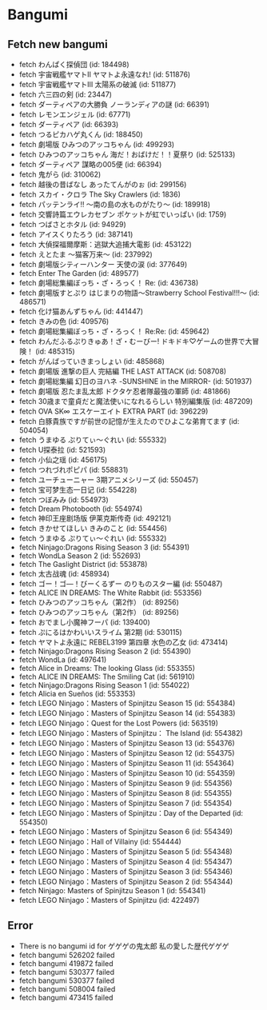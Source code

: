 # Bangumi
## Fetch new bangumi
- fetch わんぱく探偵団 (id: 184498)
- fetch 宇宙戦艦ヤマトII ヤマトよ永遠なれ! (id: 511876)
- fetch 宇宙戦艦ヤマトIII 太陽系の破滅 (id: 511877)
- fetch 六三四の剣 (id: 23447)
- fetch ダーティペアの大勝負 ノーランディアの謎 (id: 66391)
- fetch レモンエンジェル (id: 67771)
- fetch ダーティペア (id: 66393)
- fetch つるピカハゲ丸くん (id: 188450)
- fetch 劇場版 ひみつのアッコちゃん (id: 499293)
- fetch ひみつのアッコちゃん 海だ！おばけだ！！夏祭り (id: 525133)
- fetch ダーティペア 謀略の005便 (id: 66394)
- fetch 鬼がら (id: 310062)
- fetch 越後の昔ばなし あったてんがのぉ (id: 299156)
- fetch スカイ・クロラ The Sky Crawlers (id: 1836)
- fetch パッテンライ!! ～南の島の水ものがたり～ (id: 189918)
- fetch 交響詩篇エウレカセブン ポケットが虹でいっぱい (id: 1759)
- fetch つばさとホタル (id: 94929)
- fetch アイスくりたろう (id: 387141)
- fetch 大偵探福爾摩斯：逃獄大追捕大電影 (id: 453122)
- fetch えとたま ～猫客万来～ (id: 237992)
- fetch 劇場版シティーハンター 天使の涙 (id: 377649)
- fetch Enter The Garden (id: 489577)
- fetch 劇場総集編ぼっち・ざ・ろっく！ Re: (id: 436738)
- fetch 劇場版すとぷり はじまりの物語～Strawberry School Festival!!!～ (id: 486571)
- fetch 化け猫あんずちゃん (id: 441447)
- fetch きみの色 (id: 409576)
- fetch 劇場総集編ぼっち・ざ・ろっく！ Re:Re: (id: 459642)
- fetch わんだふるぷりきゅあ！ざ・むーびー! ドキドキ♡ゲームの世界で大冒険！ (id: 485315)
- fetch がんばっていきまっしょい (id: 485868)
- fetch 劇場版 進撃の巨人 完結編 THE LAST ATTACK (id: 508708)
- fetch 劇場総集編 幻日のヨハネ -SUNSHINE in the MIRROR- (id: 501937)
- fetch 劇場版 忍たま乱太郎 ドクタケ忍者隊最強の軍師 (id: 481866)
- fetch 30歳まで童貞だと魔法使いになれるらしい 特別編集版 (id: 487209)
- fetch OVA SK∞ エスケーエイト EXTRA PART (id: 396229)
- fetch 白豚貴族ですが前世の記憶が生えたのでひよこな弟育てます (id: 504054)
- fetch うまゆる ぷりてぃ～ぐれい (id: 555332)
- fetch U探泰拉 (id: 521593)
- fetch 小仙之瑶 (id: 456175)
- fetch つれづれポピパ (id: 558831)
- fetch ユーチューニャー 3期アニメシリーズ (id: 550457)
- fetch 宝可梦生态一日记 (id: 554228)
- fetch つぼみみ (id: 554973)
- fetch Dream Photobooth (id: 554974)
- fetch 神印王座剧场版 伊莱克斯传奇 (id: 492121)
- fetch きかせてほしい きみのこと (id: 554456)
- fetch うまゆる ぷりてぃ～ぐれい (id: 555332)
- fetch Ninjago:Dragons Rising Season 3 (id: 554391)
- fetch WondLa Season 2 (id: 552693)
- fetch The Gaslight District (id: 553878)
- fetch 太古战魂 (id: 458934)
- fetch ゴー！ゴ―！びーくるずー のりものスター編 (id: 550487)
- fetch ALICE IN DREAMS: The White Rabbit (id: 553356)
- fetch ひみつのアッコちゃん（第2作） (id: 89256)
- fetch ひみつのアッコちゃん（第2作） (id: 89256)
- fetch おでまし小魔神フーパ (id: 139400)
- fetch ぷにるはかわいいスライム 第2期 (id: 530115)
- fetch ヤマトよ永遠に REBEL3199 第四章 水色の乙女 (id: 473414)
- fetch Ninjago:Dragons Rising Season 2 (id: 554390)
- fetch WondLa (id: 497641)
- fetch Alice in Dreams: The looking Glass (id: 553355)
- fetch ALICE IN DREAMS: The Smiling Cat (id: 561910)
- fetch Ninjago:Dragons Rising Season 1 (id: 554022)
- fetch Alicia en Sueños (id: 553353)
- fetch LEGO Ninjago：Masters of Spinjitzu Season 15 (id: 554384)
- fetch LEGO Ninjago：Masters of Spinjitzu Season 14 (id: 554383)
- fetch LEGO Ninjago：Quest for the Lost Powers (id: 563519)
- fetch LEGO Ninjago：Masters of Spinjitzu： The Island (id: 554382)
- fetch LEGO Ninjago：Masters of Spinjitzu Season 13 (id: 554376)
- fetch LEGO Ninjago：Masters of Spinjitzu Season 12 (id: 554375)
- fetch LEGO Ninjago：Masters of Spinjitzu Season 11 (id: 554364)
- fetch LEGO Ninjago：Masters of Spinjitzu Season 10 (id: 554359)
- fetch LEGO Ninjago：Masters of Spinjitzu Season 9 (id: 554356)
- fetch LEGO Ninjago：Masters of Spinjitzu Season 8 (id: 554355)
- fetch LEGO Ninjago：Masters of Spinjitzu Season 7 (id: 554354)
- fetch LEGO Ninjago：Masters of Spinjitzu：Day of the Departed (id: 554350)
- fetch LEGO Ninjago：Masters of Spinjitzu Season 6 (id: 554349)
- fetch LEGO Ninjago：Hall of Villainy (id: 554444)
- fetch LEGO Ninjago：Masters of Spinjitzu Season 5 (id: 554348)
- fetch LEGO Ninjago：Masters of Spinjitzu Season 4 (id: 554347)
- fetch LEGO Ninjago：Masters of Spinjitzu Season 3 (id: 554346)
- fetch LEGO Ninjago：Masters of Spinjitzu Season 2 (id: 554344)
- fetch Ninjago: Masters of Spinjitzu Season 1 (id: 554341)
- fetch LEGO Ninjago：Masters of Spinjitzu (id: 422497)
## Error
- There is no bangumi id for ゲゲゲの鬼太郎 私の愛した歴代ゲゲゲ
- fetch bangumi 526202 failed
- fetch bangumi 419872 failed
- fetch bangumi 530377 failed
- fetch bangumi 530377 failed
- fetch bangumi 508004 failed
- fetch bangumi 473415 failed
